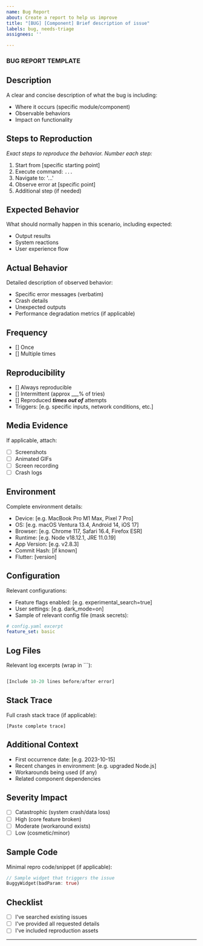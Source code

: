 ```yaml
---
name: Bug Report
about: Create a report to help us improve
title: "[BUG] [Component] Brief description of issue"
labels: bug, needs-triage
assignees: ''

---
```


### BUG REPORT TEMPLATE

## Description

A clear and concise description of what the bug is including:

- Where it occurs (specific module/component)
- Observable behaviors
- Impact on functionality

## Steps to Reproduction

_Exact steps to reproduce the behavior. Number each step:_

1. Start from [specific starting point]
2. Execute command: `...`
3. Navigate to: '...'
4. Observe error at [specific point]
5. Additional step (if needed)

## Expected Behavior

What should normally happen in this scenario, including expected:

- Output results
- System reactions
- User experience flow

## Actual Behavior

Detailed description of observed behavior:

- Specific error messages (verbatim)
- Crash details
- Unexpected outputs
- Performance degradation metrics (if applicable)

## Frequency

- [] Once
- [] Multiple times

## Reproducibility

- [] Always reproducible
- [] Intermittent (approx ___% of tries)
- [] Reproduced _**times out of**_ attempts
- Triggers: [e.g. specific inputs, network conditions, etc.]

## Media Evidence

If applicable, attach:

- [ ] Screenshots
- [ ] Animated GIFs
- [ ] Screen recording
- [ ] Crash logs

## Environment

Complete environment details:

- Device: [e.g. MacBook Pro M1 Max, Pixel 7 Pro]
- OS: [e.g. macOS Ventura 13.4, Android 14, iOS 17]
- Browser: [e.g. Chrome 117, Safari 16.4, Firefox ESR]
- Runtime: [e.g. Node v18.12.1, JRE 11.0.19]
- App Version: [e.g. v2.8.3]
- Commit Hash: [if known]
- Flutter: [version]

## Configuration

Relevant configurations:

- Feature flags enabled: [e.g. experimental_search=true]
- User settings: [e.g. dark_mode=on]
- Sample of relevant config file (mask secrets):

```yaml
# config.yaml excerpt
feature_set: basic
```

## Log Files

Relevant log excerpts (wrap in \`\`\`):

```dart

[Include 10-20 lines before/after error]

```

## Stack Trace

Full crash stack trace (if applicable):

```plaintext
[Paste complete trace]
```

## Additional Context

- First occurrence date: [e.g. 2023-10-15]
- Recent changes in environment: [e.g. upgraded Node.js]
- Workarounds being used (if any)
- Related component dependencies

## Severity Impact

- [ ] Catastrophic (system crash/data loss)
- [ ] High (core feature broken)
- [ ] Moderate (workaround exists)
- [ ] Low (cosmetic/minor)

## Sample Code

Minimal repro code/snippet (if applicable):

```dart
// Sample widget that triggers the issue
BuggyWidget(badParam: true)
```

## Checklist

- [ ] I've searched existing issues
- [ ] I've provided all requested details
- [ ] I've included reproduction assets

---
